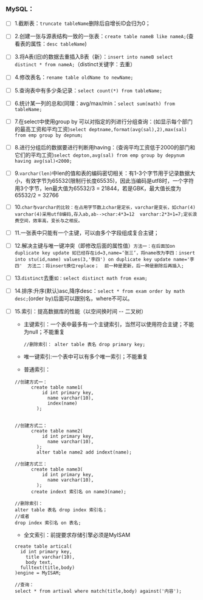 ### MySQL：

- [ ] 1.截断表：`truncate tableName`删除后自增长ID会归为0；

- [ ] 2.创建一张与源表结构一致的一张表：`create table nameB like nameA;`(查看表的属性：`desc tableName`)

- [ ] 3.将A表(旧)的数据去重插入B表（新）：`insert into nameB select distinct * from nameA;`（distinct关键字：去重）

- [ ] 4.修改表名：`rename table oldName to newName;`

- [ ] 5.查询表中有多少条记录：`select count(*) from tableName;`

- [ ] 6.统计某一列的总和(同理：avg/max/min：`select sum(math) from tableName;`

- [ ] 7.在select中使用group by 可以对指定的列进行分组查询：(如显示每个部门的最高工资和平均工资)`select deptname,format(avg(sal),2),max(sal) from emp group by depnum;`

- [ ] 8.进行分组后的数据要进行判断用having：(查询平均工资低于2000的部门和它们的平均工资)`select depton,avg(sal) from emp group by depynum having avg(sal)<2000;`

- [ ] 9.`varchar(len)`中len的值和表的编码密切相关：有1-3个字节用于记录数据大小，有效字节为65532(限制行长度65535)，因此当编码是utf8时，一个字符用3个字节，len最大值为65532/3 = 21844，若是GBK，最大值长度为65532/2 = 32766

- [ ] 10.`char与varchar的比较：在占用字节数上char是定长，varchar是变长，如char(4) varchar(4)采用utf8编码,存入ab,ab-->char:4*3=12  varchar:2*3+1=7;定长浪费空间，效率高，变长与之相反。 `

- [ ] 11.一张表中只能有一个主键，可以由多个字段组成复合主键；

- [ ] 12.解决主键与唯一键冲突（即修改后面的属性值）`方法一：在后面加on duplicate key update 如已经存在id=3,name=‘张三’，将name改为李四：insert into stu(id,name) values(3,'李四') on duplicate key update name='李四'  方法二：将insert换位replace；  前一种是更新，后一种是删除后再插入;`

- [ ] 13.`distinct`去重`如：select distinct math from exam;`

- [ ] 14.排序:升序(默认)asc,降序desc：`select * from exam order by math desc;`(order by)后面可以跟别名，where不可以。

- [ ] 15.索引：提高数据库的性能（以空间换时间 -- 二叉树）

  - 主键索引：一个表中最多有一个主键索引，当然可以使用符合主键；不能为null；不能重复

    `//删除索引：
    alter table 表名 drop primary key;`

  - 唯一键索引:一个表中可以有多个唯一索引；不能重复

  - 普通索引：

  ```mysql
  //创建方式一：
  		create table name1(
          	id int primary key,
              name varchar(10),
              index(name)
          );
          
          
  //创建方式二：
  		create table name2(
          	id int primary key,
              name varchar(10),
          );
          alter table name2 add indext(name);
          
  //创建方式三：
  		create table name3(
          	id int primary key,
              name varchar(10),
          );
  		create indext 索引名 on name3(name);
  		
  //删除索引：
  alter table 表名 drop index 索引名；
  //或者
  drop index 索引名 on 表名;
  
  ```

  

  - 全文索引：前提要求存储引擎必须是MyISAM

  ```mysql
  create table artical(
  	id int primary key,
      title varchar(10),
      body text,
  	fulltext(title,body)
  )engine = MyISAM;
  
  //查询：
  select * from artival where match(title,body) against('内容');
  ```

  
